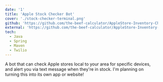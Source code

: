 ```yaml
---
date: '1'
title: 'Apple Stock Checker Bot'
cover: './stock-checker-terminal.png'
github: 'https://github.com/the-beef-calculator/AppleStore-Inventory-Checker'
external: 'https://github.com/the-beef-calculator/AppleStore-Inventory-Checker'
tech:
  - Java
  - Spring
  - Maven
  - Twilio
---
```


A bot that can check Apple stores local to your area for specific devices, and alert you via text message when they're in stock. I'm planning on turning this into its own app or website!
